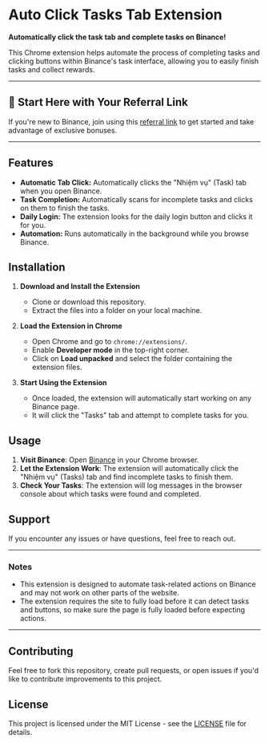 # Auto Click Tasks Tab Extension

**Automatically click the task tab and complete tasks on Binance!**

This Chrome extension helps automate the process of completing tasks and clicking buttons within Binance's task interface, allowing you to easily finish tasks and collect rewards.

---

## 🌟 Start Here with Your Referral Link

If you're new to Binance, join using this [referral link](https://t.me/Binance_Moonbix_bot/start?startapp=ref_1338096013&startApp=ref_1338096013) to get started and take advantage of exclusive bonuses.

---

## Features

- **Automatic Tab Click:** Automatically clicks the "Nhiệm vụ" (Task) tab when you open Binance.
- **Task Completion:** Automatically scans for incomplete tasks and clicks on them to finish the tasks.
- **Daily Login:** The extension looks for the daily login button and clicks it for you.
- **Automation:** Runs automatically in the background while you browse Binance.

## Installation

1. **Download and Install the Extension**
   - Clone or download this repository.
   - Extract the files into a folder on your local machine.

2. **Load the Extension in Chrome**
   - Open Chrome and go to `chrome://extensions/`.
   - Enable **Developer mode** in the top-right corner.
   - Click on **Load unpacked** and select the folder containing the extension files.

3. **Start Using the Extension**
   - Once loaded, the extension will automatically start working on any Binance page.
   - It will click the "Tasks" tab and attempt to complete tasks for you.

## Usage

1. **Visit Binance**: Open [Binance](https://www.binance.com/) in your Chrome browser.
2. **Let the Extension Work**: The extension will automatically click the "Nhiệm vụ" (Tasks) tab and find incomplete tasks to finish them.
3. **Check Your Tasks**: The extension will log messages in the browser console about which tasks were found and completed.

## Support

If you encounter any issues or have questions, feel free to reach out.

---

### Notes

- This extension is designed to automate task-related actions on Binance and may not work on other parts of the website.
- The extension requires the site to fully load before it can detect tasks and buttons, so make sure the page is fully loaded before expecting actions.

---

## Contributing

Feel free to fork this repository, create pull requests, or open issues if you'd like to contribute improvements to this project.

## License

This project is licensed under the MIT License - see the [LICENSE](LICENSE) file for details.
